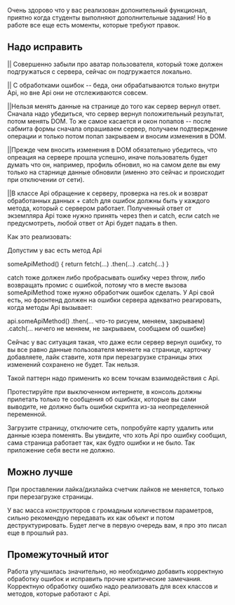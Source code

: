 Очень здорово что у вас реализован допонительный функционал, приятно когда студенты выполняют дополнительные задания!
Но в работе все еще есть моменты, которые требуют правок.

Надо исправить
--------------

|| Совершенно забыли про аватар пользователя, который тоже должен подгружаться с сервера, сейчас он подгружается локально.

|| С обработками ошибок -- беда, они обрабатываются только внутри Api, но вне Api они не отслеживаются совсем.

||Нельзя менять данные на странице до того как сервер вернул ответ.
Сначала надо убедиться, что сервер вернул положительный результат, потом менять DOM.
То же самое касается и окон попапов -- после сабмита формы сначала опрашиваем сервер,
получаем подтверждение операции и только потом попап закрываем и вносим изменения в DOM.

||Прежде чем вносить изменения в DOM обязательно убедитесь, что опреация на сервере прошла успешно,
иначе пользователь будет думать что он, например, профиль обновил, но на самом деле вы ему только
на старнице данные обновили (именно это сейчас и происходит при отключении от сети).

||В классе Api обращение к серверу, проверка на res.ok и возврат обработанных данных + catch для ошибок
должны быть у каждого метода, который с сервером работает. Полученный ответ от экземпляра Api тоже нужно
принять через then и catch, если catch не предусмотреть, любой ответ от Api будет падать в then.

Как это реализовать:

Допустим у вас есть метод Api

someApiMethod() {
  return fetch(...)
          .then(...)
          .catch(...)
}

catch тоже должен либо пробрасывать ошибку через throw, либо возвращать промис с ошибкой,
потому что в месте вызова someApiMethod тоже нужно обработчик ошибок сделать. У Api свой есть,
но фронтенд должен на ошибки сервера адекватно реагировать, когда методы Api вызывает:

api.someApiMethod()
  .then(... что-то рисуем, меняем, закрываем)
  .catch(... ничего не меняем, не закрываем, сообщаем об ошибке)

Сейчас у вас ситуация такая, что даже если сервер вернул ошибку, то вы все равно данные пользователя меняете на странице,
карточку добавляете, лайк ставите, хотя при перезагрузке страницы этих изменений сохранено не будет. Так нельзя.

Такой паттерн надо применить ко всем точкам взаимодействия с Api.

Протестируйте при выключенном интернете, в консоль должны прилетать
только те сообщения об ошибках, которые вы сами выводите, не должно быть ошибки скрипта из-за неопределенной
переменной. 

Загрузите страницу, отключите сеть, попробуйте карту удалить или данные юзера поменять. Вы увидите,
что хоть Api про ошибку сообщил, сама страница работает так, как будто ошибки и не было. Так приложение себя вести не должно.


Можно лучше
-----------

При проставлении лайка/дизлайка счетчик лайков не меняется, только при перезагрузке страницы.

У вас масса конструкторов с громадным количеством параметров, сильно рекомендую передавать их как объект и потом
деструктурировать. Будет легче в первую очередь вам, я про это писал еще в прошлый раз.


Промежуточный итог
------------------

Работа улучшилась значительно, но необходимо добавить корректную обработку ошибок и исправить прочие критические замечания.
Корректную обработку ошибко надо реализовать для всех классов и методов, которые работают с Api.
